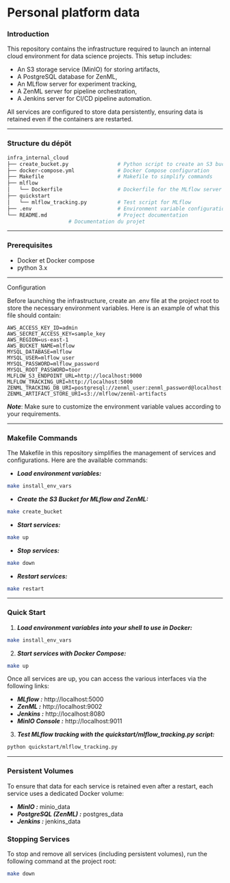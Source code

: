 # Personal platform data

### Introduction

This repository contains the infrastructure required to launch an internal cloud environment for data science projects. This setup includes:

- An S3 storage service (MinIO) for storing artifacts,
- A PostgreSQL database for ZenML,
- An MLflow server for experiment tracking,
- A ZenML server for pipeline orchestration,
- A Jenkins server for CI/CD pipeline automation.

All services are configured to store data persistently, ensuring data is retained even if the containers are restarted.

---

### Structure du dépöt

```bash
infra_internal_cloud
├── create_bucket.py                # Python script to create an S3 bucket
├── docker-compose.yml              # Docker Compose configuration
├── Makefile                        # Makefile to simplify commands
├── mlflow
│   └── Dockerfile                  # Dockerfile for the MLflow server
├── quickstart
│   └── mlflow_tracking.py          # Test script for MLflow
├── .env                            # Environment variable configuration file
└── README.md                       # Project documentation
                    # Documentation du projet
```

---

### Prerequisites
- Docker et Docker compose
- python 3.x

---


Configuration

Before launching the infrastructure, create an .env file at the project root to store the necessary environment variables. Here is an example of what this file should contain:
```dotenv
AWS_ACCESS_KEY_ID=admin
AWS_SECRET_ACCESS_KEY=sample_key
AWS_REGION=us-east-1
AWS_BUCKET_NAME=mlflow
MYSQL_DATABASE=mlflow
MYSQL_USER=mlflow_user
MYSQL_PASSWORD=mlflow_password
MYSQL_ROOT_PASSWORD=toor
MLFLOW_S3_ENDPOINT_URL=http://localhost:9000
MLFLOW_TRACKING_URI=http://localhost:5000
ZENML_TRACKING_DB_URI=postgresql://zenml_user:zenml_password@localhost:5433/zenml
ZENML_ARTIFACT_STORE_URI=s3://mlflow/zenml-artifacts
```
***Note***: Make sure to customize the environment variable values according to your requirements.

---
### Makefile Commands

The Makefile in this repository simplifies the management of services and configurations. Here are the available commands:

- ***Load environment variables:***
```bash
make install_env_vars
```
- ***Create the S3 Bucket for MLflow and ZenML:***
```bash
make create_bucket
```
- ***Start services:***
```bash
make up
```
- ***Stop services:***
```bash
make down
```
- ***Restart services:***
```bash
make restart
```

---
### Quick Start

1. ***Load environment variables into your shell to use in Docker:***
```bash
make install_env_vars
```
2. ***Start services with Docker Compose:***
```bash
make up
```
Once all services are up, you can access the various interfaces via the following links:
- ***MLflow :*** http://localhost:5000
- ***ZenML :*** http://localhost:9002
- ***Jenkins :*** http://localhost:8080
- ***MinIO Console :*** http://localhost:9011

3. ***Test MLflow tracking with the quickstart/mlflow_tracking.py script:***
```bash
python quickstart/mlflow_tracking.py
```

---

### Persistent Volumes

To ensure that data for each service is retained even after a restart, each service uses a dedicated Docker volume:
- ***MinIO :*** minio_data
- ***PostgreSQL (ZenML) :*** postgres_data
- ***Jenkins :*** jenkins_data

### Stopping Services

To stop and remove all services (including persistent volumes), run the following command at the project root:
```bash
make down
```
